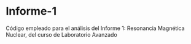 # Informe-1
Código empleado para el análisis del Informe 1: Resonancia Magnética Nuclear, del curso de Laboratorio Avanzado
